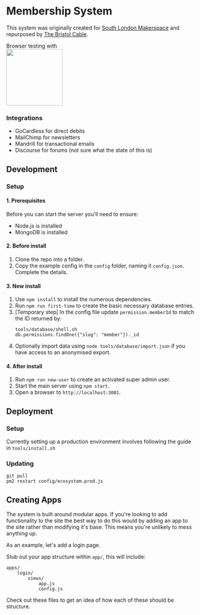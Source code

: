 # Membership System

This system was originally created for
[South London Makerspace](http://southlondonmakerspace.org)
and repurposed by [The Bristol Cable](https://thebristolcable.org).

Browser testing with<br/>
<a href="https://www.browserstack.com/"><img src="https://user-images.githubusercontent.com/2084823/46341120-52388b00-c62f-11e8-8f41-270915ccc03b.png" width="150" /></a>

### Integrations
- GoCardless for direct debits
- MailChimp for newsletters
- Mandrill for transactional emails
- Discourse for forums (not sure what the state of this is)

## Development

### Setup

#### 1. Prerequisites
Before you can start the server you'll need to ensure:

- Node.js is installed
- MongoDB is installed

#### 2. Before install
1. Clone the repo into a folder.
1. Copy the example config in the `config` folder, naming it `config.json`.
   Complete the details.

#### 3. New install
1. Use `npm install` to install the numerous dependencies.
1. Run `npm run first-time` to create the basic necessary database entries.
1. [Temporary step] In the config file update `permission.memberId` to match
   the ID returned by:
   ```
   tools/database/shell.sh
   db.permissions.findOne({"slug": "member"})._id
   ```
1. Optionally import data using `node tools/database/import.json` if you have
   access to an anonymised export.

#### 4. After install
1. Run `npm run new-user` to create an activated super admin user.
1. Start the main server using `npm start`.
1. Open a browser to `http://localhost:3001`.

## Deployment

### Setup

Currently setting up a production environment involves following the guide in
`tools/install.sh`

### Updating

```
git pull
pm2 restart config/ecosystem.prod.js
```

## Creating Apps
The system is built around modular apps. If you're looking to add functionality
to the site the best way to do this would by adding an app to the site rather
than modifying it's base. This means you're unlikely to mess anything up.

As an example, let's add a login page.

Stub out your app structure within `app/`, this will include:

	apps/
		login/
			views/
				app.js
				config.js


Check out these files to get an idea of how each of these should be structure.
